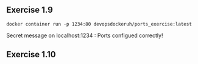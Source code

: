 ## Exercise 1.9
`docker container run -p 1234:80 devopsdockeruh/ports_exercise:latest`

Secret message on localhost:1234 : Ports configued correctly!

## Exercise 1.10